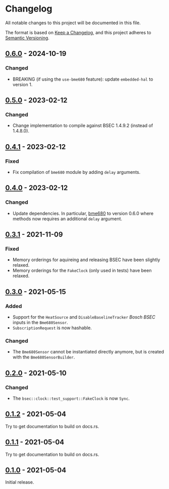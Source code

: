 # Changelog
All notable changes to this project will be documented in this file.

The format is based on [Keep a Changelog](https://keepachangelog.com/en/1.0.0/),
and this project adheres to [Semantic Versioning](https://semver.org/spec/v2.0.0.html).

## [0.6.0] - 2024-10-19

### Changed

* BREAKING (if using the `use-bme680` feature): update `embedded-hal` to version
  1.


## [0.5.0] - 2023-02-12

### Changed

* Change implementation to compile against BSEC 1.4.9.2 (instead of 1.4.8.0).


## [0.4.1] - 2023-02-12

### Fixed

* Fix compilation of `bme680` module by adding `delay` arguments.


## [0.4.0] - 2023-02-12

### Changed

* Update dependencies. In particular, [bme680](https://crates.io/crates/bme680)
  to version 0.6.0 where methods now requires an additional `delay` argument.


## [0.3.1] - 2021-11-09

### Fixed

* Memory orderings for aquireing and releasing BSEC have been slightly relaxed.
* Memory orderings for the `FakeClock` (only used in tests) have been relaxed.


## [0.3.0] - 2021-05-15

### Added

* Support for the `HeatSource` and `DisableBaselineTracker` *Bosch BSEC* inputs
  in the `Bme680Sensor`.
* `SubscriptionRequest` is now hashable.

### Changed

* The `Bme680Sensor` cannot be instantiated directly anymore, but is created
  with the `Bme680SensorBuilder`.


## [0.2.0] - 2021-05-10

### Changed

* The `bsec::clock::test_support::FakeClock` is now `Sync`.


## [0.1.2] - 2021-05-04

Try to get documentation to build on docs.rs.


## [0.1.1] - 2021-05-04

Try to get documentation to build on docs.rs.


## [0.1.0] - 2021-05-04

Initial release.


[Unreleased]: https://github.com/jgosmann/bsec/compare/v0.6.0...HEAD
[0.6.0]: https://github.com/jgosmann/bsec/compare/v0.5.0...v0.6.0
[0.5.0]: https://github.com/jgosmann/bsec/compare/v0.4.1...v0.5.0
[0.4.1]: https://github.com/jgosmann/bsec/compare/v0.4.0...v0.4.1
[0.4.0]: https://github.com/jgosmann/bsec/compare/v0.3.1...v0.4.0
[0.3.1]: https://github.com/jgosmann/bsec/compare/v0.3.0...v0.3.1
[0.3.0]: https://github.com/jgosmann/bsec/compare/v0.2.0...v0.3.0
[0.2.0]: https://github.com/jgosmann/bsec/compare/v0.1.2...v0.2.0
[0.1.2]: https://github.com/jgosmann/bsec/compare/v0.1.1...v0.1.2
[0.1.1]: https://github.com/jgosmann/bsec/compare/v0.1.0...v0.1.1
[0.1.0]: https://github.com/jgosmann/bsec/releases/tag/v0.1.0
